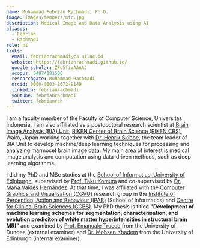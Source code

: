 ```yaml
---
name: Muhammad Febrian Rachmadi, Ph.D.
image: images/members/mfr.jpg
description: Medical Image and Data Analysis using AI
aliases:
  - Febrian
  - Rachmadi
role: pi
links:
  email: febrianrachmadi@cs.ui.ac.id
  website: https://febrianrachmadi.github.io/
  google-scholar: ZFo5fiwAAAAJ
  scopus: 54974181500
  researchgate: Muhammad-Rachmadi
  orcid: 0000-0003-1672-9149
  linkedin: febrianrachmadi
  youtube: febrianrachmadi
  twitter: febrianrch
---
```


I am a faculty member of the Faculty of Computer Science, Universitas Indonesia. I am also affiliated as a postdoctoral research scientist at [Brain Image Analysis (BIA) Unit](http://bia.riken.jp/), [RIKEN Center of Brain Science (RIKEN CBS)](https://cbs.riken.jp/en/), Wako, Japan working together with [Dr. Henrik Skibbe](https://scholar.google.com/citations?hl=en&user=sQyGf94AAAAJ), the team leader of BIA Unit to develop machine/deep learning techniques for processing and analyzing marmoset brain image data. My main area of interest is medical image analysis and computation using data-driven methods, such as deep learning algorithms. 

I did my PhD and MSc studies at the [School of Informatics, University of Edinburgh](https://www.ed.ac.uk/informatics), supervised by [Prof. Taku Komura](http://homepages.inf.ed.ac.uk/tkomura/) and co-supervised by [Dr. Maria Valdés Hernández](https://www.research.ed.ac.uk/portal/en/persons/maria-valdes-hernandez(f22f22d9-52bb-4883-bf94-52aa23a691e1).html). At that time, I was affiliated with the [Computer Graphics and Visualisation (CGVU)](http://www.ipab.inf.ed.ac.uk/cgvu/index.html) research group in the [Institute of Perception, Action and Behaviour (IPAB)](http://web.inf.ed.ac.uk/ipab) (School of Informatics) and [Centre for Clinical Brain Sciences (CCBS)](https://www.ed.ac.uk/clinical-brain-sciences). My PhD thesis is titled **"Development of machine learning schemes for segmentation, characterisation, and evolution prediciton of white matter hyperintensities in structural brain MRI"** and examined by [Prof. Emanuale Trucco](https://scholar.google.com/citations?user=AoqaZGkAAAAJ&hl=en) from the University of Dundee (external examiner) and [Dr. Mohsen Khadem](https://scholar.google.com/citations?hl=en&user=EdlB5Q8AAAAJ) from the University of Edinburgh (internal examiner).
